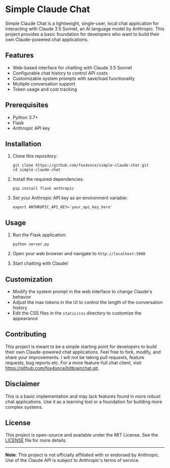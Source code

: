 # Simple Claude Chat

Simple Claude Chat is a lightweight, single-user, local chat application for interacting with Claude 3.5 Sonnet, an AI language model by Anthropic. This project provides a basic foundation for developers who want to build their own Claude-powered chat applications.

## Features

- Web-based interface for chatting with Claude 3.5 Sonnet
- Configurable chat history to control API costs
- Customizable system prompts with save/load functionality
- Multiple conversation support
- Token usage and cost tracking

## Prerequisites

- Python 3.7+
- Flask
- Anthropic API key

## Installation

1. Clone this repository:
   ```
   git clone https://github.com/fox4snce/simple-claude-chat.git
   cd simple-claude-chat
   ```

2. Install the required dependencies:
   ```
   pip install flask anthropic
   ```

3. Set your Anthropic API key as an environment variable:
   ```
   export ANTHROPIC_API_KEY='your_api_key_here'
   ```

## Usage

1. Run the Flask application:
   ```
   python server.py
   ```

2. Open your web browser and navigate to `http://localhost:5000`

3. Start chatting with Claude!

## Customization

- Modify the system prompt in the web interface to change Claude's behavior
- Adjust the max tokens in the UI to control the length of the conversation history
- Edit the CSS files in the `static/css` directory to customize the appearance

## Contributing

This project is meant to be a simple starting point for developers to build their own Claude-powered chat applications. Feel free to fork, modify, and share your improvements.  I will not be taking pull requests, feature requests, bug reports etc.  For a more feature-full chat client, visit https://github.com/fox4snce/bitbrainchat.git.

## Disclaimer

This is a basic implementation and may lack features found in more robust chat applications. Use it as a learning tool or a foundation for building more complex systems.

## License

This project is open-source and available under the MIT License. See the [LICENSE](LICENSE) file for more details.

---

**Note**: This project is not officially affiliated with or endorsed by Anthropic. Use of the Claude API is subject to Anthropic's terms of service.
